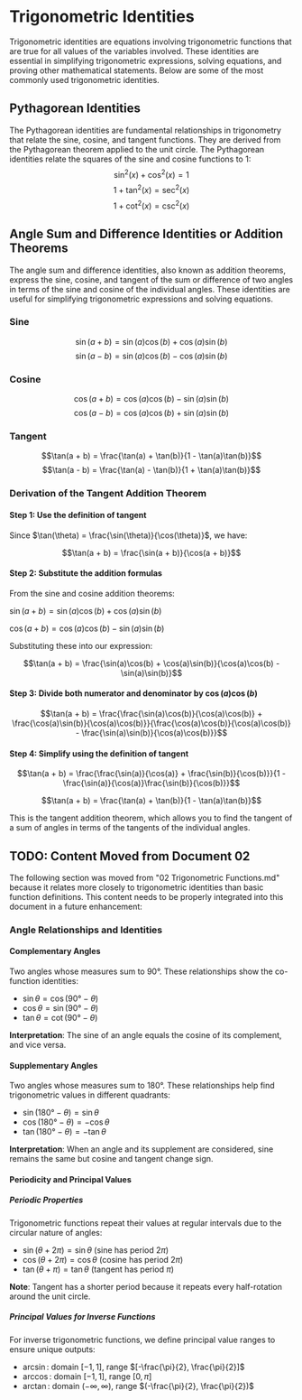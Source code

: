 # Trigonometric Identities

Trigonometric identities are equations involving trigonometric functions that are true for all values of the variables involved. These identities are essential in simplifying trigonometric expressions, solving equations, and proving other mathematical statements. Below are some of the most commonly used trigonometric identities.

## Pythagorean Identities

The Pythagorean identities are fundamental relationships in trigonometry that relate the sine, cosine, and tangent functions. They are derived from the Pythagorean theorem applied to the unit circle. The Pythagorean identities relate the squares of the sine and cosine functions to 1:
$$\sin^2(x) + \cos^2(x) = 1$$
$$1 + \tan^2(x) = \sec^2(x)$$
$$1 + \cot^2(x) = \csc^2(x)$$

## Angle Sum and Difference Identities or Addition Theorems

The angle sum and difference identities, also known as addition theorems, express the sine, cosine, and tangent of the sum or difference of two angles in terms of the sine and cosine of the individual angles. These identities are useful for simplifying trigonometric expressions and solving equations.

### Sine

$$\sin(a + b) = \sin(a)\cos(b) + \cos(a)\sin(b)$$
$$\sin(a - b) = \sin(a)\cos(b) - \cos(a)\sin(b)$$

### Cosine

$$\cos(a + b) = \cos(a)\cos(b) - \sin(a)\sin(b)$$
$$\cos(a - b) = \cos(a)\cos(b) + \sin(a)\sin(b)$$

### Tangent

$$\tan(a + b) = \frac{\tan(a) + \tan(b)}{1 - \tan(a)\tan(b)}$$
$$\tan(a - b) = \frac{\tan(a) - \tan(b)}{1 + \tan(a)\tan(b)}$$

### Derivation of the Tangent Addition Theorem

#### Step 1: Use the definition of tangent

Since $\tan(\theta) = \frac{\sin(\theta)}{\cos(\theta)}$, we have:

$$\tan(a + b) = \frac{\sin(a + b)}{\cos(a + b)}$$

#### Step 2: Substitute the addition formulas

From the sine and cosine addition theorems:

$\sin(a + b) = \sin(a)\cos(b) + \cos(a)\sin(b)$

$\cos(a + b) = \cos(a)\cos(b) - \sin(a)\sin(b)$

Substituting these into our expression:

$$\tan(a + b) = \frac{\sin(a)\cos(b) + \cos(a)\sin(b)}{\cos(a)\cos(b) - \sin(a)\sin(b)}$$

#### Step 3: Divide both numerator and denominator by $\cos(a)\cos(b)$

$$\tan(a + b) = \frac{\frac{\sin(a)\cos(b)}{\cos(a)\cos(b)} + \frac{\cos(a)\sin(b)}{\cos(a)\cos(b)}}{\frac{\cos(a)\cos(b)}{\cos(a)\cos(b)} - \frac{\sin(a)\sin(b)}{\cos(a)\cos(b)}}$$

#### Step 4: Simplify using the definition of tangent

$$\tan(a + b) = \frac{\frac{\sin(a)}{\cos(a)} + \frac{\sin(b)}{\cos(b)}}{1 - \frac{\sin(a)}{\cos(a)}\frac{\sin(b)}{\cos(b)}}$$

$$\tan(a + b) = \frac{\tan(a) + \tan(b)}{1 - \tan(a)\tan(b)}$$

This is the tangent addition theorem, which allows you to find the tangent of a sum of angles in terms of the tangents of the individual angles.

## TODO: Content Moved from Document 02

The following section was moved from "02 Trigonometric Functions.md" because it relates more closely to trigonometric identities than basic function definitions. This content needs to be properly integrated into this document in a future enhancement:

### Angle Relationships and Identities

#### Complementary Angles

Two angles whose measures sum to 90°. These relationships show the co-function identities:

- $\sin \theta = \cos(90° - \theta)$
- $\cos \theta = \sin(90° - \theta)$
- $\tan \theta = \cot(90° - \theta)$

**Interpretation**: The sine of an angle equals the cosine of its complement, and vice versa.

#### Supplementary Angles  

Two angles whose measures sum to 180°. These relationships help find trigonometric values in different quadrants:

- $\sin(180° - \theta) = \sin \theta$
- $\cos(180° - \theta) = -\cos \theta$
- $\tan(180° - \theta) = -\tan \theta$

**Interpretation**: When an angle and its supplement are considered, sine remains the same but cosine and tangent change sign.

#### Periodicity and Principal Values

##### Periodic Properties

Trigonometric functions repeat their values at regular intervals due to the circular nature of angles:

- $\sin(\theta + 2\pi) = \sin \theta$ (sine has period $2\pi$)
- $\cos(\theta + 2\pi) = \cos \theta$ (cosine has period $2\pi$)  
- $\tan(\theta + \pi) = \tan \theta$ (tangent has period $\pi$)

**Note**: Tangent has a shorter period because it repeats every half-rotation around the unit circle.

##### Principal Values for Inverse Functions

For inverse trigonometric functions, we define principal value ranges to ensure unique outputs:

- $\arcsin$: domain $[-1,1]$, range $[-\frac{\pi}{2}, \frac{\pi}{2}]$
- $\arccos$: domain $[-1,1]$, range $[0, \pi]$
- $\arctan$: domain $(-\infty,\infty)$, range $(-\frac{\pi}{2}, \frac{\pi}{2})$
